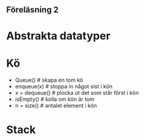 ## Föreläsning 2

# Abstrakta datatyper


# Kö

* Queue()                 # skapa en tom kö
* enqueue(x)          # stoppa in något sist i kön
* x = dequeue()     # plocka ut det som står först i kön
* isEmpty()              # kolla om kön är tom
* n = size()                        # antalet element i kön


# Stack